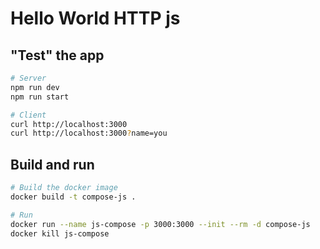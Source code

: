 # Hello World HTTP js

## "Test" the app

```sh
# Server
npm run dev
npm run start

# Client
curl http://localhost:3000
curl http://localhost:3000?name=you
```

## Build and run

```sh
# Build the docker image
docker build -t compose-js .

# Run
docker run --name js-compose -p 3000:3000 --init --rm -d compose-js
docker kill js-compose
```
